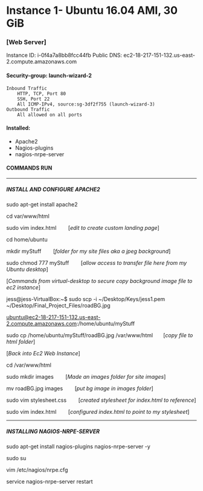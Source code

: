 # Instance 1- Ubuntu 16.04 AMI, 30 GiB
### [Web Server]

Instance ID: i-0f4a7a8bb8fcc44fb
Public DNS: ec2-18-217-151-132.us-east-2.compute.amazonaws.com

#### Security-group: launch-wizard-2
	Inbound Traffic
		HTTP, TCP, Port 80
		SSH, Port 22
		All ICMP-IPv4, source:sg-3df2f755 (launch-wizard-3)
	Outbound Traffic
		All allowed on all ports

#### Installed:
- Apache2
- Nagios-plugins
- nagios-nrpe-server


#### COMMANDS RUN
_____________________
##### INSTALL AND CONFIGURE APACHE2
sudo apt-get install apache2

cd var/www/html

sudo vim index.html	&nbsp;&nbsp;&nbsp;&nbsp;&nbsp;&nbsp;	[*edit to create custom landing page*] 

cd home/ubuntu

mkdir myStuff		&nbsp;&nbsp;&nbsp;&nbsp;&nbsp;&nbsp;	[*folder for my site files aka a jpeg background*]

sudo chmod 777 myStuff		&nbsp;&nbsp;&nbsp;&nbsp;&nbsp;&nbsp;	[*allow access to transfer file here from my Ubuntu desktop*]


[*Commands from virtual-desktop to secure copy background image file to ec2 instance*] 

jess@jess-VirtualBox:~$ sudo scp -i ~/Desktop/Keys/jess1.pem ~/Desktop/Final_Project_Files/roadBG.jpg 

ubuntu@ec2-18-217-151-132.us-east-2.compute.amazonaws.com:/home/ubuntu/myStuff	

sudo cp /home/ubuntu/myStuff/roadBG.jpg /var/www/html	&nbsp;&nbsp;&nbsp;&nbsp;&nbsp;&nbsp;[*copy file to html folder*]


[*Back into Ec2 Web Instance*]

cd /var/www/html

sudo mkdir images   	&nbsp;&nbsp;&nbsp;&nbsp;&nbsp;&nbsp;	[*Made an images folder for site images*]

mv roadBG.jpg images	&nbsp;&nbsp;&nbsp;&nbsp;&nbsp;&nbsp;	[*put bg image in images folder*]

sudo vim stylesheet.css	&nbsp;&nbsp;&nbsp;&nbsp;&nbsp;&nbsp;	[*created stylesheet for index.html to reference*]

sudo vim index.html	&nbsp;&nbsp;&nbsp;&nbsp;&nbsp;&nbsp;	[*configured index.html to point to my stylesheet*]


_____________________
##### INSTALLING NAGIOS-NRPE-SERVER

sudo apt-get install nagios-plugins nagios-nrpe-server -y

sudo su

vim /etc/nagios/nrpe.cfg

service nagios-nrpe-server restart
